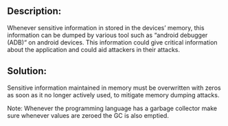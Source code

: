 ## Description:

Whenever sensitive information in stored in the devices’ memory, this information can 
be dumped by various tool such as “android debugger (ADB)“ on android devices. This 
information could give critical information about the application and could aid attackers 
in their attacks.

## Solution:

Sensitive information maintained in memory must be overwritten with zeros as soon as it 
no longer actively used, to mitigate memory dumping attacks.

Note: 
Whenever the programming language has a garbage collector make sure whenever values are zeroed the GC is also
emptied.
